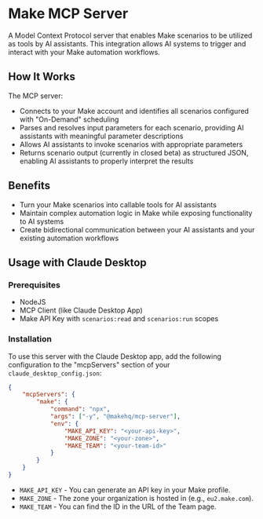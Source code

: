 # Make MCP Server

A Model Context Protocol server that enables Make scenarios to be utilized as tools by AI assistants. This integration allows AI systems to trigger and interact with your Make automation workflows.

## How It Works

The MCP server:

-   Connects to your Make account and identifies all scenarios configured with "On-Demand" scheduling
-   Parses and resolves input parameters for each scenario, providing AI assistants with meaningful parameter descriptions
-   Allows AI assistants to invoke scenarios with appropriate parameters
-   Returns scenario output (currently in closed beta) as structured JSON, enabling AI assistants to properly interpret the results

## Benefits

-   Turn your Make scenarios into callable tools for AI assistants
-   Maintain complex automation logic in Make while exposing functionality to AI systems
-   Create bidirectional communication between your AI assistants and your existing automation workflows

## Usage with Claude Desktop

### Prerequisites

-   NodeJS
-   MCP Client (like Claude Desktop App)
-   Make API Key with `scenarios:read` and `scenarios:run` scopes

### Installation

To use this server with the Claude Desktop app, add the following configuration to the "mcpServers" section of your `claude_desktop_config.json`:

```json
{
    "mcpServers": {
        "make": {
            "command": "npx",
            "args": ["-y", "@makehq/mcp-server"],
            "env": {
                "MAKE_API_KEY": "<your-api-key>",
                "MAKE_ZONE": "<your-zone>",
                "MAKE_TEAM": "<your-team-id>"
            }
        }
    }
}
```

-   `MAKE_API_KEY` - You can generate an API key in your Make profile.
-   `MAKE_ZONE` - The zone your organization is hosted in (e.g., `eu2.make.com`).
-   `MAKE_TEAM` - You can find the ID in the URL of the Team page.
